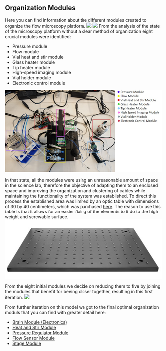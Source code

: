 ## Organization Modules 
Here you can find information about the different modules created to organize the flow microscopy platform.
<img src="Images/Setupview1.jpg" width="600"> <img src="Images/Setupview2.jpg" width="600"> 
From the analysis of the state of the microscopy platform without a clear method of organization eight crucial modules were identified:
- Pressure module
- Flow module
- Vial heat and stir module
- Glass heater module
- Tip heater module
- High-speed imaging module 
- Vial holder module 
- Electronic control module
<img src="Images/InitialModules.jpg" width="600"> 

In that state, all the modules were using an unreasonable amount of space in the science lab, therefore the objective of adapting them to an enclosed space and improving the organization and clustering of cables while maintaining the functionality of the system was established. To direct this process the established area was limited by an optic table with dimensions of 30 by 40 centimeters, which was purchased [here](https://es.aliexpress.com/item/1005005133684496.html?spm=a2g0o.order_list.order_list_main.145.b227194dLrgZ7B&gatewayAdapt=glo2esp). The reason to use this table is that it allows for an easier fixing of the elements to it do to the high weight and screwable surface.
<img src="Images/30x40 Plate.jpg" width="600"> 

From the eight initial modules we decide on reducing them to five by joining the modules that benefit for beeing closer together, resulting in this first iteration.
<img src="Images/Iteration1.jpg" width="600"> 

From further iteration on this model we got to the final optimal organization moduls that you can find with greater detail here:
- [Brain Module (Electronics)](Brain_Module/Readme.md)
- [Heat and Stir Module](Heat_Stir_Module/Readme.md)
- [Pressure Regulator Module](Pressure_Module/Readme.md)
- [Flow Sensor Module](Flow_Module/Readme.md)
- [Stage Module](Stage_Module/Readme.md) 
